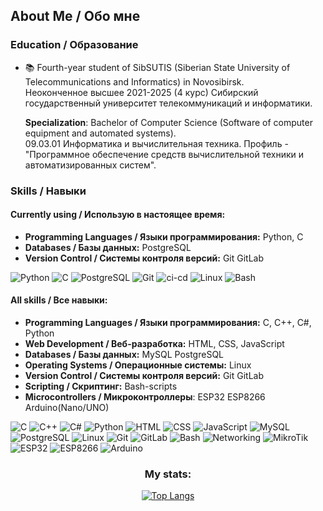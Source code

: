 ## About Me / Обо мне

### Education / Образование

* 📚 Fourth-year student of SibSUTIS (Siberian State University of Telecommunications and Informatics) in Novosibirsk.  
  Неоконченное высшее 2021-2025 (4 курс) Сибирский государственный университет телекоммуникаций и информатики.

  **Specialization**: Bachelor of Computer Science (Software of computer equipment and automated systems).  
  09.03.01 Информатика и вычислительная техника. Профиль - "Программное обеспечение средств вычислительной техники и автоматизированных систем".

### Skills / Навыки
#### Currently using / Использую в настоящее время:
* **Programming Languages / Языки программирования:** Python, C
* **Databases / Базы данных:** PostgreSQL
* **Version Control / Системы контроля версий:** Git GitLab


![Python](https://img.shields.io/badge/Python-3776AB?style=flat&logo=python&logoColor=white)
![C](https://img.shields.io/badge/C-00599C?style=flat&logo=c&logoColor=white)
![PostgreSQL](https://img.shields.io/badge/PostgreSQL-336791?style=flat&logo=postgresql&logoColor=white)
![Git](https://img.shields.io/badge/Git-F05032?style=flat&logo=git&logoColor=white)
![ci-cd](https://img.shields.io/badge/CI/CD-%23121011.svg?style=flat&logo=github&logoColor=white)
![Linux](https://img.shields.io/badge/Linux-FCC624?style=flat&logo=linux&logoColor=black)
![Bash](https://img.shields.io/badge/Bash-4EAA25?style=flat&logo=gnu-bash&logoColor=white)

#### All skills / Все навыки:
* **Programming Languages / Языки программирования:** C, C++, C#, Python
* **Web Development / Веб-разработка:** HTML, CSS, JavaScript
* **Databases / Базы данных:** MySQL PostgreSQL 
* **Operating Systems / Операционные системы:** Linux
* **Version Control / Системы контроля версий:** Git GitLab
* **Scripting / Скриптинг:** Bash-scripts
* **Microcontrollers / Микроконтроллеры**: ESP32 ESP8266 Arduino(Nano/UNO)
    
![C](https://img.shields.io/badge/C-00599C?style=flat&logo=c&logoColor=white)
![C++](https://img.shields.io/badge/C%2B%2B-00599C?style=flat&logo=c%2B%2B&logoColor=white) 
![C#](https://img.shields.io/badge/C%23-239120?style=flat&logo=c-sharp&logoColor=white)
![Python](https://img.shields.io/badge/Python-3776AB?style=flat&logo=python&logoColor=white)
![HTML](https://img.shields.io/badge/HTML-E34F26?style=flat&logo=html5&logoColor=white)
![CSS](https://img.shields.io/badge/CSS-1572B6?style=flat&logo=css3&logoColor=white)
![JavaScript](https://img.shields.io/badge/JavaScript-F7DF1E?style=flat&logo=javascript&logoColor=black)
![MySQL](https://img.shields.io/badge/MySQL-4479A1?style=flat&logo=mysql&logoColor=white)
![PostgreSQL](https://img.shields.io/badge/PostgreSQL-336791?style=flat&logo=postgresql&logoColor=white)
![Linux](https://img.shields.io/badge/Linux-FCC624?style=flat&logo=linux&logoColor=black)
![Git](https://img.shields.io/badge/Git-F05032?style=flat&logo=git&logoColor=white)
![GitLab](https://img.shields.io/badge/GitLab-FCA121?style=flat&logo=gitlab&logoColor=white)
![Bash](https://img.shields.io/badge/Bash-4EAA25?style=flat&logo=gnu-bash&logoColor=white)
![Networking](https://img.shields.io/badge/Networking-00ACEE?style=flat&logo=network&logoColor=white)
![MikroTik](https://img.shields.io/badge/MikroTik-FF6600?style=flat&logo=mikrotik&logoColor=white)
![ESP32](https://img.shields.io/badge/ESP32-FF6600?style=flat&logo=espressif&logoColor=white)
![ESP8266](https://img.shields.io/badge/ESP8266-CC0000?style=flat&logo=espressif&logoColor=white)
![Arduino](https://img.shields.io/badge/Arduino-00979D?style=flat&logo=arduino&logoColor=white)


<div align="center">
<h3>My stats:</h3>
  
[![Top Langs](https://github-readme-stats-git-masterrstaa-rickstaa.vercel.app/api/top-langs/?username=Gerdelezhov&hide_progress=true&theme=github_dark)](https://github.com/anuraghazra/github-readme-stats)
</div>

